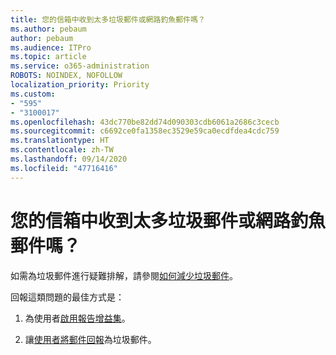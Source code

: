 ```yaml
---
title: 您的信箱中收到太多垃圾郵件或網路釣魚郵件嗎？
ms.author: pebaum
author: pebaum
ms.audience: ITPro
ms.topic: article
ms.service: o365-administration
ROBOTS: NOINDEX, NOFOLLOW
localization_priority: Priority
ms.custom:
- "595"
- "3100017"
ms.openlocfilehash: 43dc770be82dd74d090303cdb6061a2686c3cecb
ms.sourcegitcommit: c6692ce0fa1358ec3529e59ca0ecdfdea4cdc759
ms.translationtype: HT
ms.contentlocale: zh-TW
ms.lasthandoff: 09/14/2020
ms.locfileid: "47716416"
---
```

# <a name="are-you-getting-too-much-spam-or-phish-in-your-mailbox"></a>您的信箱中收到太多垃圾郵件或網路釣魚郵件嗎？

如需為垃圾郵件進行疑難排解，請參閱[如何減少垃圾郵件](https://docs.microsoft.com/microsoft-365/security/office-365-security/anti-spam-protection)。
  
回報這類問題的最佳方式是：
  
1. 為使用者[啟用報告增益集](https://docs.microsoft.com/microsoft-365/security/office-365-security/enable-the-report-message-add-in)。

2. 讓[使用者將郵件回報](https://support.office.com/article/b5caa9f1-cdf3-4443-af8c-ff724ea719d2)為垃圾郵件。
